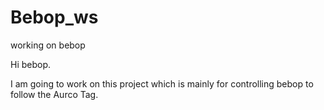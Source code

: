 # Bebop_ws
working on bebop 

Hi bebop.

I am going to work on this project which is mainly for controlling bebop to follow the Aurco Tag.


